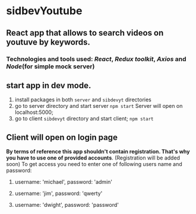 # sidbevYoutube

## React app that allows to search videos on youtuve by keywords.
### Technologies and tools used: *React*, *Redux toolkit*, *Axios* and *Node*(for simple mock server)

## start app in dev mode.
1) install packages in both `server` and `sibdevyt` directories 
2) go to server directory and start server
`npm start`
Server will open on localhost:5000;
3) go to client `sibdevyt` directory and start client;
`npm start`

## Client will open on login page
  __By terms of reference this app shouldn't contain registration. That's why you have to use one of provided accounts__. (Registration will be added soon)
  To get access you need to enter one of following users name and password:
  
1)
    username: 'michael',
    password: 'admin'

 2)
    username: 'jim',
    password: 'qwerty'

3)
    username: 'dwight',
    password: 'password'
 
